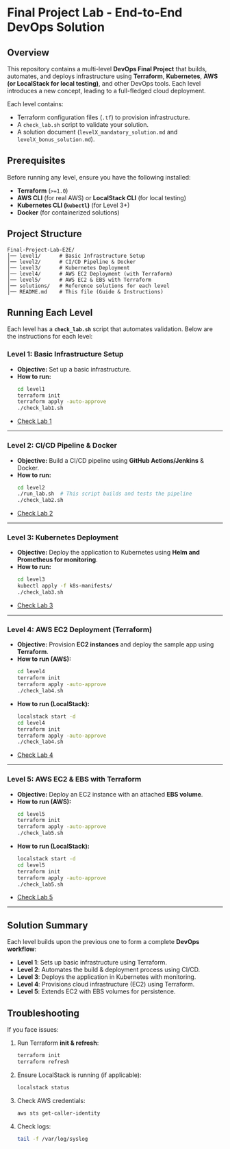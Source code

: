 # **Final Project Lab - End-to-End DevOps Solution**

## **Overview**
This repository contains a multi-level **DevOps Final Project** that builds, automates, and deploys infrastructure using **Terraform**, **Kubernetes**, **AWS (or LocalStack for local testing)**, and other DevOps tools. Each level introduces a new concept, leading to a full-fledged cloud deployment.

Each level contains:
- Terraform configuration files (`.tf`) to provision infrastructure.
- A `check_lab.sh` script to validate your solution.
- A solution document (`levelX_mandatory_solution.md` and `levelX_bonus_solution.md`).

## **Prerequisites**
Before running any level, ensure you have the following installed:
- **Terraform** (`>=1.0`)
- **AWS CLI** (for real AWS) or **LocalStack CLI** (for local testing)
- **Kubernetes CLI (`kubectl`)** (for Level 3+)
- **Docker** (for containerized solutions)

## **Project Structure**
```
Final-Project-Lab-E2E/
│── level1/      # Basic Infrastructure Setup
│── level2/      # CI/CD Pipeline & Docker
│── level3/      # Kubernetes Deployment
│── level4/      # AWS EC2 Deployment (with Terraform)
│── level5/      # AWS EC2 & EBS with Terraform
│── solutions/   # Reference solutions for each level
│── README.md    # This file (Guide & Instructions)
```

## **Running Each Level**
Each level has a **`check_lab.sh`** script that automates validation. Below are the instructions for each level:

### **Level 1: Basic Infrastructure Setup**
- **Objective:** Set up a basic infrastructure.
- **How to run:**
  ```sh
  cd level1
  terraform init
  terraform apply -auto-approve
  ./check_lab1.sh
  ```
- [Check Lab 1](./level1/check_lab1.sh)

---
### **Level 2: CI/CD Pipeline & Docker**
- **Objective:** Build a CI/CD pipeline using **GitHub Actions/Jenkins** & Docker.
- **How to run:**
  ```sh
  cd level2
  ./run_lab.sh  # This script builds and tests the pipeline
  ./check_lab2.sh
  ```
- [Check Lab 2](./level2/check_lab2.sh)

---
### **Level 3: Kubernetes Deployment**
- **Objective:** Deploy the application to Kubernetes using **Helm and Prometheus for monitoring**.
- **How to run:**
  ```sh
  cd level3
  kubectl apply -f k8s-manifests/
  ./check_lab3.sh
  ```
- [Check Lab 3](./level3/check_lab3.sh)

---
### **Level 4: AWS EC2 Deployment (Terraform)**
- **Objective:** Provision **EC2 instances** and deploy the sample app using **Terraform**.
- **How to run (AWS):**
  ```sh
  cd level4
  terraform init
  terraform apply -auto-approve
  ./check_lab4.sh
  ```
- **How to run (LocalStack):**
  ```sh
  localstack start -d
  cd level4
  terraform init
  terraform apply -auto-approve
  ./check_lab4.sh
  ```
- [Check Lab 4](./level4/check_lab4.sh)

---
### **Level 5: AWS EC2 & EBS with Terraform**
- **Objective:** Deploy an EC2 instance with an attached **EBS volume**.
- **How to run (AWS):**
  ```sh
  cd level5
  terraform init
  terraform apply -auto-approve
  ./check_lab5.sh
  ```
- **How to run (LocalStack):**
  ```sh
  localstack start -d
  cd level5
  terraform init
  terraform apply -auto-approve
  ./check_lab5.sh
  ```
- [Check Lab 5](./level5/check_lab5.sh)

---
## **Solution Summary**
Each level builds upon the previous one to form a complete **DevOps workflow**:
- **Level 1**: Sets up basic infrastructure using Terraform.
- **Level 2**: Automates the build & deployment process using CI/CD.
- **Level 3**: Deploys the application in Kubernetes with monitoring.
- **Level 4**: Provisions cloud infrastructure (EC2) using Terraform.
- **Level 5**: Extends EC2 with EBS volumes for persistence.

## **Troubleshooting**
If you face issues:
1. Run Terraform **init & refresh**:
   ```sh
   terraform init
   terraform refresh
   ```
2. Ensure LocalStack is running (if applicable):
   ```sh
   localstack status
   ```
3. Check AWS credentials:
   ```sh
   aws sts get-caller-identity
   ```
4. Check logs:
   ```sh
   tail -f /var/log/syslog
   ```

